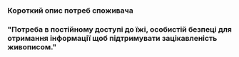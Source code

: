 ### Короткий опис потреб споживача
### "Потреба в постійному доступі до їжі, особистій безпеці для отримання інформації щоб підтримувати зацікавленість живописом."
